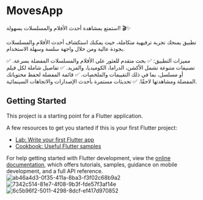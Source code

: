 # MovesApp

استمتع بمشاهدة أحدث الأفلام والمسلسلات بسهولة! 🎬✨

تطبيق يمنحك تجربة ترفيهية متكاملة، حيث يمكنك استكشاف أحدث الأفلام والمسلسلات بجودة عالية ومن خلال واجهة سلسة وسهلة الاستخدام.

مميزات التطبيق:
✅ بحث متقدم للعثور على الأفلام والمسلسلات المفضلة بسرعة.
✅ تصنيفات متنوعة تشمل الأكشن، الدراما، الكوميديا، والمزيد.
✅ تفاصيل شاملة لكل فيلم أو مسلسل، بما في ذلك التقييمات والملخصات.
✅ قائمة المفضلة لحفظ محتوياتك المفضلة ومشاهدتها لاحقًا.
✅ تحديثات مستمرة بأحدث الإصدارات والاتجاهات السينمائية.

## Getting Started

This project is a starting point for a Flutter application.

A few resources to get you started if this is your first Flutter project:

- [Lab: Write your first Flutter app](https://docs.flutter.dev/get-started/codelab)
- [Cookbook: Useful Flutter samples](https://docs.flutter.dev/cookbook)

For help getting started with Flutter development, view the
[online documentation](https://docs.flutter.dev/), which offers tutorials,
samples, guidance on mobile development, and a full API reference.
![ab46a4d3-0f35-411a-8ba3-f3f02c68b9a2](https://github.com/user-attachments/assets/bde5282a-85f0-4ce8-a61f-4215b5c7281c)
![7342c514-81e7-4f08-9b3f-fde57f3af14e](https://github.com/user-attachments/assets/cd683f86-669a-4b18-afc9-b808e2714bf1)
![6c5b96f2-5011-4298-8dcf-ef417d970852](https://github.com/user-attachments/assets/8fcac149-8d40-454e-a7fb-d607b8d4f7c5)
